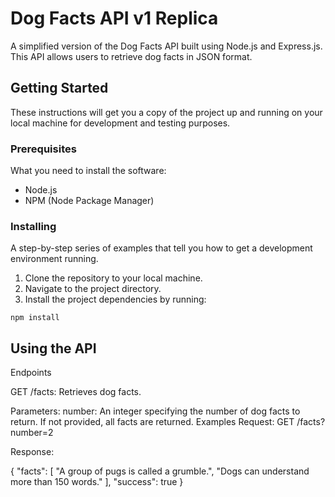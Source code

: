 # Dog Facts API v1 Replica

A simplified version of the Dog Facts API built using Node.js and Express.js. This API allows users to retrieve dog facts in JSON format.

## Getting Started

These instructions will get you a copy of the project up and running on your local machine for development and testing purposes.

### Prerequisites

What you need to install the software:

- Node.js
- NPM (Node Package Manager)

### Installing

A step-by-step series of examples that tell you how to get a development environment running.

1. Clone the repository to your local machine.
2. Navigate to the project directory.
3. Install the project dependencies by running:

`
npm install
`
## Using the API

Endpoints

GET /facts: Retrieves dog facts.

Parameters:
number: An integer specifying the number of dog facts to return. If not provided, all facts are returned.
Examples
Request: GET /facts?number=2

Response:

{
  "facts": [
    "A group of pugs is called a grumble.",
    "Dogs can understand more than 150 words."
  ],
  "success": true
}
